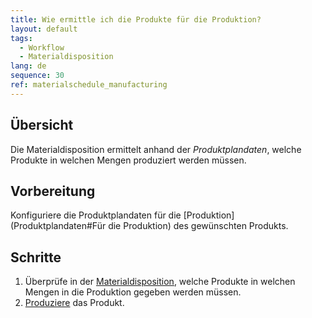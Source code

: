```yaml
---
title: Wie ermittle ich die Produkte für die Produktion?
layout: default
tags:
  - Workflow
  - Materialdisposition
lang: de
sequence: 30
ref: materialschedule_manufacturing
---
```


## Übersicht
Die Materialdisposition ermittelt anhand der *Produktplandaten*, welche Produkte in welchen Mengen produziert werden müssen.

## Vorbereitung
Konfiguriere die Produktplandaten für die [Produktion](Produktplandaten#Für die Produktion) des gewünschten Produkts.

## Schritte
1. Überprüfe in der [Materialdisposition](Menu), welche Produkte in welchen Mengen in die Produktion gegeben werden müssen.
1. [Produziere](ProduktionFertigstellung) das Produkt.
